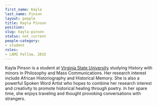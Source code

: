 ```yaml
---
first_name: Kayla
last_name: Pinson
layout: people
title: Kayla Pinson
position:
slug: kayla-pinson
status: not_current
people-category:
- student
roles:
- LAMI Fellow, 2015
---
```


Kayla Pinson is a student at [Virginia State University](http://www.vsu.edu/) studying History with minors in Philosophy and Mass Communications. Her research interest include African Historiography and Historical Memory. She is also a powerful Spoken Word Artist who hopes to combine her research interest and creativity to promote historical healing through poetry. In her spare time, she enjoys traveling and thought provoking conversations with strangers.
